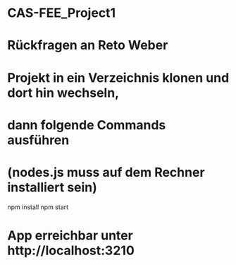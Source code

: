# CAS-FEE_Project1

# Rückfragen an Reto Weber

# Projekt in ein Verzeichnis klonen und dort hin wechseln,
# dann folgende Commands ausführen
# (nodes.js muss auf dem Rechner installiert sein)

npm install
npm start

# App erreichbar unter http://localhost:3210

